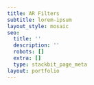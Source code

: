 ```yaml
---
title: AR Filters
subtitle: lorem-ipsum
layout_style: mosaic
seo:
  title: ''
  description: ''
  robots: []
  extra: []
  type: stackbit_page_meta
layout: portfolio
---
```

